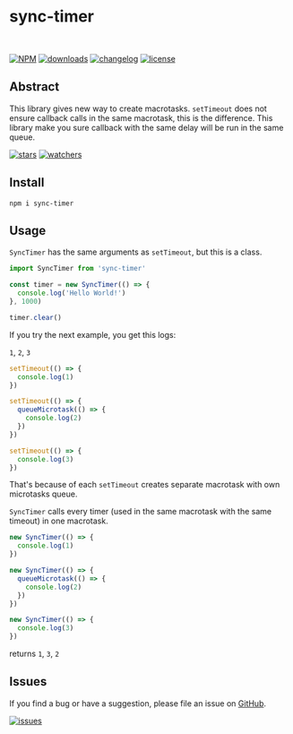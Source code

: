 # sync-timer

&nbsp;

[![NPM](https://img.shields.io/npm/v/sync-timer.svg)](https://www.npmjs.com/package/sync-timer)
[![downloads](https://img.shields.io/npm/dm/sync-timer.svg)](https://www.npmtrends.com/sync-timer)
[![changelog](https://img.shields.io/badge/Changelog-⋮-brightgreen)](https://changelogs.xyz/sync-timer)
[![license](https://img.shields.io/npm/l/sync-timer)](https://github.com/d8corp/sync-timer/blob/main/LICENSE)

## Abstract

This library gives new way to create macrotasks.
`setTimeout` does not ensure callback calls in the same macrotask,
this is the difference.
This library make you sure callback with the same delay will be run in the same queue.

[![stars](https://img.shields.io/github/stars/d8corp/sync-timer?style=social)](https://github.com/d8corp/sync-timer/stargazers)
[![watchers](https://img.shields.io/github/watchers/d8corp/sync-timer?style=social)](https://github.com/d8corp/sync-timer/watchers)

## Install

```shell
npm i sync-timer
```

## Usage

`SyncTimer` has the same arguments as `setTimeout`,
but this is a class.

```typescript
import SyncTimer from 'sync-timer'

const timer = new SyncTimer(() => {
  console.log('Hello World!')
}, 1000)

timer.clear()
```

If you try the next example, you get this logs:

`1`, `2`, `3`

```typescript
setTimeout(() => {
  console.log(1)
})

setTimeout(() => {
  queueMicrotask(() => {
    console.log(2)
  })
})

setTimeout(() => {
  console.log(3)
})
```

That's because of each `setTimeout` creates separate macrotask with own microtasks queue.

`SyncTimer` calls every timer (used in the same macrotask with the same timeout) in one macrotask.

```typescript
new SyncTimer(() => {
  console.log(1)
})

new SyncTimer(() => {
  queueMicrotask(() => {
    console.log(2)
  })
})

new SyncTimer(() => {
  console.log(3)
})
```

returns `1`, `3`, `2`

## Issues
If you find a bug or have a suggestion, please file an issue on [GitHub](https://github.com/d8corp/sync-timer/issues).

[![issues](https://img.shields.io/github/issues-raw/d8corp/sync-timer)](https://github.com/d8corp/sync-timer/issues)
